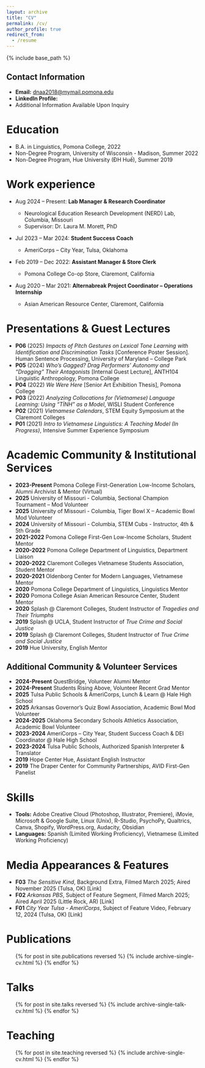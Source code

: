 ```yaml
---
layout: archive
title: "CV"
permalink: /cv/
author_profile: true
redirect_from:
  - /resume
---
```


{% include base_path %}

## Contact Information
* **Email:** dnaa2018@mymail.pomona.edu
* **LinkedIn Profile:** 
* Additional Information Available Upon Inquiry

Education
======
* B.A. in Linguistics, Pomona College, 2022
* Non-Degree Program, University of Wisconsin - Madison, Summer 2022
* Non-Degree Program, Hue University (ĐH Huế), Summer 2019

Work experience
======
* Aug 2024 – Present: **Lab Manager & Research Coordinator**  
  * Neurological Education Research Development (NERD) Lab, Columbia, Missouri  
  * Supervisor: Dr. Laura M. Morett, PhD

* Jul 2023 – Mar 2024: **Student Success Coach**  
  * AmeriCorps – City Year, Tulsa, Oklahoma  

* Feb 2019 – Dec 2022: **Assistant Manager & Store Clerk**  
  * Pomona College Co-op Store, Claremont, California  

* Aug 2020 – Mar 2021: **Alternabreak Project Coordinator – Operations Internship**  
  * Asian American Resource Center, Claremont, California

Presentations & Guest Lectures
======
- **P06** (2025) *Impacts of Pitch Gestures on Lexical Tone Learning with Identification and Discrimination Tasks* [Conference Poster Session]. Human Sentence Processing, University of Maryland – College Park
- **P05** (2024) *Who’s Gagged? Drag Performers’ Autonomy and “Dragging” Their Antagonists* [Internal Guest Lecture], ANTH104 Linguistic Anthropology, Pomona College
- **P04** (2022) *We Were Here* [Senior Art Exhibition Thesis], Pomona College
- **P03** (2022) *Analyzing Collocations for (Vietnamese) Language Learning: Using “TÌNH” as a Model*, WISLI Student Conference
- **P02** (2021) *Vietnamese Calendars*, STEM Equity Symposium at the Claremont Colleges
- **P01** (2021) *Intro to Vietnamese Linguistics: A Teaching Model (In Progress)*, Intensive Summer Experience Symposium

Academic Community & Institutional Services
======
- **2023-Present** Pomona College First-Generation Low-Income Scholars, Alumni Archivist & Mentor (Virtual)
- **2025** University of Missouri - Columbia, Sectional Champion Tournament – Mod Volunteer
- **2025** University of Missouri - Columbia, Tiger Bowl X – Academic Bowl Mod Volunteer
- **2024** University of Missouri - Columbia, STEM Cubs - Instructor, 4th & 5th Grade
- **2021-2022** Pomona College First-Gen Low-Income Scholars, Student Mentor
- **2020-2022** Pomona College Department of Linguistics, Department Liaison
- **2020-2022** Claremont Colleges Vietnamese Students Association, Student Mentor
- **2020-2021** Oldenborg Center for Modern Languages, Vietnamese Mentor
- **2020** Pomona College Department of Linguistics, Linguistics Mentor
- **2020** Pomona College Asian American Resource Center, Student Mentor
- **2020** Splash @ Claremont Colleges, Student Instructor of *Tragedies and Their Triumphs*
- **2019** Splash @ UCLA, Student Instructor of *True Crime and Social Justice*
- **2019** Splash @ Claremont Colleges, Student Instructor of *True Crime and Social Justice*
- **2019** Hue University, English Mentor

## Additional Community & Volunteer Services
- **2024-Present** QuestBridge, Volunteer Alumni Mentor
- **2024-Present** Students Rising Above, Volunteer Recent Grad Mentor
- **2025** Tulsa Public Schools & AmeriCorps, Lunch & Learn @ Hale High School
- **2025** Arkansas Governor’s Quiz Bowl Association, Academic Bowl Mod Volunteer
- **2024-2025** Oklahoma Secondary Schools Athletics Association, Academic Bowl Volunteer
- **2023-2024** AmeriCorps – City Year, Student Success Coach & DEI Coordinator @ Hale High School
- **2023-2024** Tulsa Public Schools, Authorized Spanish Interpreter & Translator
- **2019** Hope Center Hue, Assistant English Instructor
- **2019** The Draper Center for Community Partnerships, AVID First-Gen Panelist

Skills
======
* **Tools:** Adobe Creative Cloud (Photoshop, Illustrator, Premiere), iMovie, Microsoft & Google Suite, Linux (Unix), R-Studio, PsychoPy, Qualtrics, Canva, Shopify, WordPress.org, Audacity, Obsidian  
* **Languages:** Spanish (Limited Working Proficiency), Vietnamese (Limited Working Proficiency)

Media Appearances & Features
======
- **F03** *The Sensitive Kind*, Background Extra, Filmed March 2025; Aired November 2025 (Tulsa, OK) [Link]
- **F02** *Arkansas PBS*, Subject of Feature Segment, Filmed March 2025; Aired April 2025 (Little Rock, AR) [Link]
- **F01** *City Year Tulsa - AmeriCorps*, Subject of Feature Video, February 12, 2024 (Tulsa, OK) [Link]

Publications
======
  <ul>{% for post in site.publications reversed %}
    {% include archive-single-cv.html %}
  {% endfor %}</ul>
  
Talks
======
  <ul>{% for post in site.talks reversed %}
    {% include archive-single-talk-cv.html  %}
  {% endfor %}</ul>
  
Teaching
======
  <ul>{% for post in site.teaching reversed %}
    {% include archive-single-cv.html %}
  {% endfor %}</ul>
